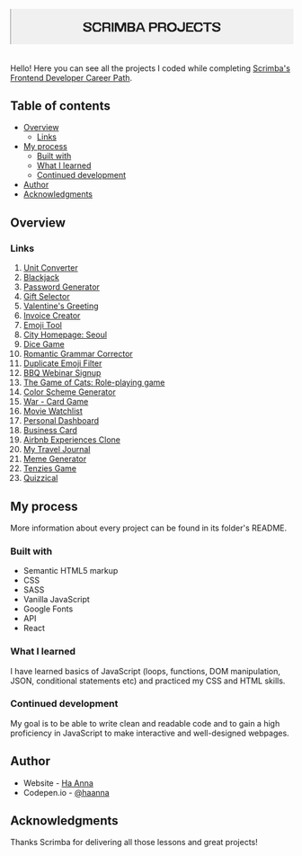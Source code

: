 <br>

<div align="center">
<img src="./README_header_scrimba.png" alt="Scrimba Projects">
</div>

<br>

Hello! Here you can see all the projects I coded while completing [Scrimba's Frontend Developer Career Path](https://scrimba.com/learn/frontend).

## Table of contents

- [Overview](#overview)
  - [Links](#links)
- [My process](#my-process)
  - [Built with](#built-with)
  - [What I learned](#what-i-learned)
  - [Continued development](#continued-development)
- [Author](#author)
- [Acknowledgments](#acknowledgments)

## Overview

### Links

1. [Unit Converter](https://ha-anna.github.io/Scrimba_Projects/Unit_converter/) <br>
2. [Blackjack](https://ha-anna.github.io/Scrimba_Projects/Blackjack/) <br>
3. [Password Generator](https://ha-anna.github.io/Scrimba_Projects/Password_generator/) <br>
4. [Gift Selector](https://ha-anna.github.io/Scrimba_Projects/Gift_Selector/) <br>
5. [Valentine's Greeting](https://ha-anna.github.io/Scrimba_Projects/Valentine_Greeting/) <br>
6. [Invoice Creator](https://ha-anna.github.io/Scrimba_Projects/Invoice_creator/) <br>
7. [Emoji Tool](https://ha-anna.github.io/Scrimba_Projects/Emoji_tool/) <br>
8. [City Homepage: Seoul](https://ha-anna.github.io/Scrimba_Projects/City_homepage/) <br>
9. [Dice Game](https://ha-anna.github.io/Scrimba_Projects/Dice_game/) <br>
10. [Romantic Grammar Corrector](https://ha-anna.github.io/Scrimba_Projects/Romantic_Grammar_Corrector/) <br>
11. [Duplicate Emoji Filter](https://ha-anna.github.io/Scrimba_Projects/Duplicate_emoji_filter/) <br>
12. [BBQ Webinar Signup](https://ha-anna.github.io/Scrimba_Projects/BBQ_Responsive_page/) <br>
13. [The Game of Cats: Role-playing game](https://ha-anna.github.io/Scrimba_Projects/Roleplaying_game/)<br>
14. [Color Scheme Generator](https://ha-anna.github.io/Scrimba_Projects/Color_scheme_generator/) <br>
15. [War - Card Game](https://ha-anna.github.io/Scrimba_Projects/War_card_game/) <br>
16. [Movie Watchlist](https://ha-anna.github.io/Scrimba_Projects/Movie_watchlist/)<br>
17. [Personal Dashboard](https://ha-anna.github.io/Scrimba_Projects/Personal_dashboard/)<br>
18. [Business Card](https://business-card-react-six.vercel.app/)<br>
19. [Airbnb Experiences Clone](https://react-airbnb-clone-mocha.vercel.app/)<br>
20. [My Travel Journal](https://react-travel-journal-one.vercel.app/)<br>
21. [Meme Generator](https://react-meme-generator-liart.vercel.app/)<br>
22. [Tenzies Game](https://react-tenzies-game.vercel.app/)<br>
23. [Quizzical](https://react-quizzical.vercel.app/)<br>

## My process

More information about every project can be found in its folder's README.

### Built with

- Semantic HTML5 markup
- CSS
- SASS
- Vanilla JavaScript
- Google Fonts
- API
- React

### What I learned

I have learned basics of JavaScript (loops, functions, DOM manipulation, JSON, conditional statements etc) and practiced my CSS and HTML skills.

### Continued development

My goal is to be able to write clean and readable code and to gain a high proficiency in JavaScript to make interactive and well-designed webpages.

## Author

- Website - [Ha Anna](https://haanna.com)
- Codepen.io - [@haanna](https://codepen.io/haanna)

## Acknowledgments

Thanks Scrimba for delivering all those lessons and great projects!
